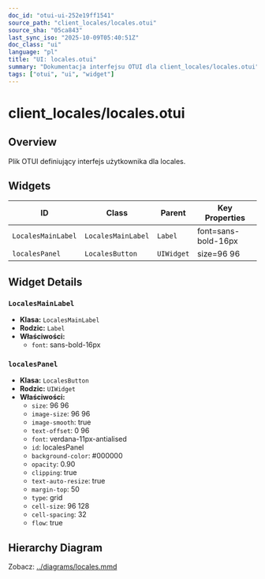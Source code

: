 ```yaml
---
doc_id: "otui-ui-252e19ff1541"
source_path: "client_locales/locales.otui"
source_sha: "05ca843"
last_sync_iso: "2025-10-09T05:40:51Z"
doc_class: "ui"
language: "pl"
title: "UI: locales.otui"
summary: "Dokumentacja interfejsu OTUI dla client_locales/locales.otui"
tags: ["otui", "ui", "widget"]
---
```


# client_locales/locales.otui

## Overview

Plik OTUI definiujący interfejs użytkownika dla locales.

## Widgets

| ID | Class | Parent | Key Properties |
|----|-------|--------|----------------|
| `LocalesMainLabel` | `LocalesMainLabel` | `Label` | font=sans-bold-16px |
| `localesPanel` | `LocalesButton` | `UIWidget` | size=96 96 |

## Widget Details

### `LocalesMainLabel`

- **Klasa:** `LocalesMainLabel`
- **Rodzic:** `Label`
- **Właściwości:**
  - `font`: sans-bold-16px

### `localesPanel`

- **Klasa:** `LocalesButton`
- **Rodzic:** `UIWidget`
- **Właściwości:**
  - `size`: 96 96
  - `image-size`: 96 96
  - `image-smooth`: true
  - `text-offset`: 0 96
  - `font`: verdana-11px-antialised
  - `id`: localesPanel
  - `background-color`: #000000
  - `opacity`: 0.90
  - `clipping`: true
  - `text-auto-resize`: true
  - `margin-top`: 50
  - `type`: grid
  - `cell-size`: 96 128
  - `cell-spacing`: 32
  - `flow`: true

## Hierarchy Diagram

Zobacz: [../diagrams/locales.mmd](../diagrams/locales.mmd)
